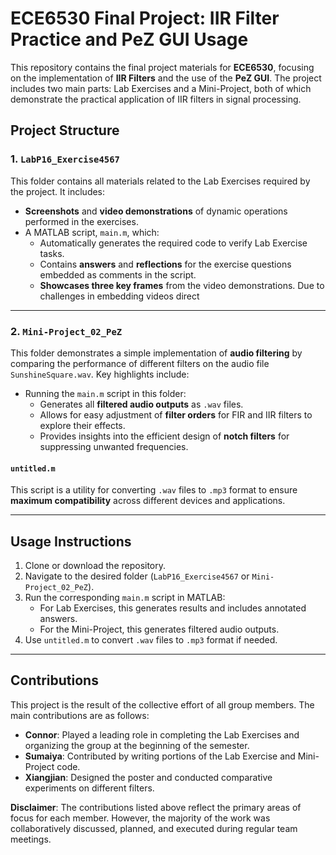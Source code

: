# ECE6530 Final Project: IIR Filter Practice and PeZ GUI Usage

This repository contains the final project materials for **ECE6530**, focusing on the implementation of **IIR Filters** and the use of the **PeZ GUI**. The project includes two main parts: Lab Exercises and a Mini-Project, both of which demonstrate the practical application of IIR filters in signal processing.

## Project Structure

### 1. `LabP16_Exercise4567`
This folder contains all materials related to the Lab Exercises required by the project. It includes:

- **Screenshots** and **video demonstrations** of dynamic operations performed in the exercises.
- A MATLAB script, `main.m`, which:
  - Automatically generates the required code to verify Lab Exercise tasks.
  - Contains **answers** and **reflections** for the exercise questions embedded as comments in the script.
  - **Showcases three key frames** from the video demonstrations. Due to challenges in embedding videos direct
---

### 2. `Mini-Project_02_PeZ`
This folder demonstrates a simple implementation of **audio filtering** by comparing the performance of different filters on the audio file `SunshineSquare.wav`. Key highlights include:

- Running the `main.m` script in this folder:
  - Generates all **filtered audio outputs** as `.wav` files.
  - Allows for easy adjustment of **filter orders** for FIR and IIR filters to explore their effects.
  - Provides insights into the efficient design of **notch filters** for suppressing unwanted frequencies.


#### `untitled.m`
This script is a utility for converting `.wav` files to `.mp3` format to ensure **maximum compatibility** across different devices and applications.

---

## Usage Instructions

1. Clone or download the repository.
2. Navigate to the desired folder (`LabP16_Exercise4567` or `Mini-Project_02_PeZ`).
3. Run the corresponding `main.m` script in MATLAB:
   - For Lab Exercises, this generates results and includes annotated answers.
   - For the Mini-Project, this generates filtered audio outputs.
4. Use `untitled.m` to convert `.wav` files to `.mp3` format if needed.

---

## Contributions

This project is the result of the collective effort of all group members. The main contributions are as follows:

- **Connor**: Played a leading role in completing the Lab Exercises and organizing the group at the beginning of the semester.  
- **Sumaiya**: Contributed by writing portions of the Lab Exercise and Mini-Project code.  
- **Xiangjian**: Designed the poster and conducted comparative experiments on different filters.  

**Disclaimer**: The contributions listed above reflect the primary areas of focus for each member. However, the majority of the work was collaboratively discussed, planned, and executed during regular team meetings.
